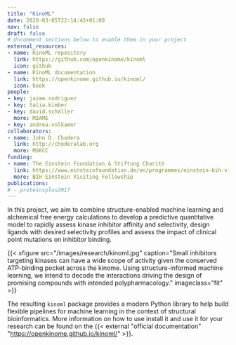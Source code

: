 ```yaml
---
title: "KinoML"
date: 2020-03-05T22:14:45+01:00
nav: false
draft: false
# Uncomment sections below to enable them in your project
external_resources:
- name: KinoML repository
  link: https://github.com/openkinome/kinoml
  icon: github
- name: KinoML documentation
  link: https://openkinome.github.io/kinoml/
  icon: book
people:
- key: jaime.rodriguez
- key: talia.kimber
- key: david.schaller
  more: MIAME
- key: andrea.volkamer
collaborators:
- name: John D. Chodera
  link: http://choderalab.org
  more: MSKCC
funding:
- name: The Einstein Foundation & Stiftung Charité
  link: https://www.einsteinfoundation.de/en/programmes/einstein-bih-visiting-fellow/
  more: BIH Einstein Visiting Fellowship
publications:
# - proteinsplus2017
---
```


In this project, we aim to combine structure-enabled machine learning and alchemical free energy calculations to develop a predictive quantitative model to rapidly assess kinase inhibitor affinity and selectivity, design ligands with desired selectivity profiles and assess the impact of clinical point mutations on inhibitor binding.

<!--more-->

{{< xfigure src="/images/research/kinoml.jpg" caption="Small inhibitors targeting kinases can have a wide scope of activity given the conserved ATP-binding pocket across the kinome. Using structure-informed machine learning, we intend to decode the interactions driving the design of promising compounds with intended polypharmacology." imageclass="fit" >}}

The resulting `kinoml` package provides a modern Python library to help build flexible pipelines for machine learning in the context of structural bioinformatics. More information on how to use install it and use it for your research can be found on the {{< external "official documentation" "https://openkinome.github.io/kinoml/" >}}.
